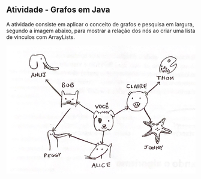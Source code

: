 ## Atividade -  Grafos em Java

A atividade consiste em aplicar o conceito de grafos e pesquisa em largura, segundo a imagem abaixo, para mostrar a relação dos nós ao criar uma lista de vinculos com ArrayLists.

![Grafo](img/grafos.png)